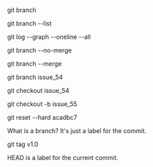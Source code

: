git branch

git branch --list

git log --graph --oneline --all

git branch --no-merge

git branch --merge

git branch issue_54

git checkout issue_54

git checkout -b issue_55

git reset --hard acadbc7

What is a branch? It's just a label for the commit.

git tag v1.0

HEAD is a label for the current commit.